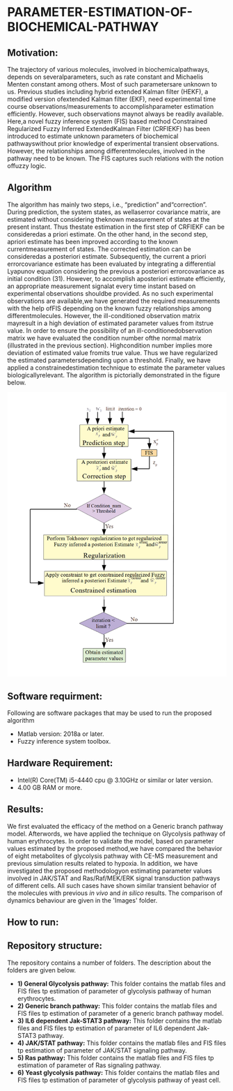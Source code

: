 # PARAMETER-ESTIMATION-OF-BIOCHEMICAL-PATHWAY

## Motivation:
The trajectory of various molecules, involved in biochemicalpathways, depends on severalparameters, such as rate constant and Michaelis Menten constant among others. Most of such parametersare unknown to us. Previous studies including hybrid extended Kalman filter (HEKF), a modified version ofextended Kalman filter (EKF), need experimental time course observations/measurements to accomplishparameter estimation efficiently. However, such observations maynot always be readily available. Here,a novel fuzzy inference system (FIS) based method Constrained Regularized Fuzzy Inferred ExtendedKalman Filter (CRFIEKF) has been introduced to estimate unknown parameters of biochemical pathwayswithout prior knowledge of experimental transient observations. However, the relationships among differentmolecules, involved in the pathway need to be known. The FIS captures such relations with the notion offuzzy logic.

## Algorithm
The algorithm has mainly two steps,  i.e.,  “prediction” and“correction”. During prediction, the system states, as wellaserror covariance matrix, are estimated without considering theknown measurement of states at the present instant. Thus thestate estimation in the first step of CRFIEKF can be consideredas a priori estimate. On the other hand, in the second step, apriori estimate has been improved according to the known currentmeasurement of states. The corrected estimation can be consideredas a posteriori estimate. Subsequently, the current a priori errorcovariance estimate has been evaluated by integrating a differential Lyapunov equation considering the previous a posteriori errorcovariance as initial condition (31). However, to accomplish aposteriori estimate efficiently, an appropriate measurement signalat every time instant based on experimental observations shouldbe provided. As no such experimental observations are available,we have generated the required measurements with the help ofFIS depending on the known fuzzy relationships among differentmolecules. However, the ill-conditioned observation matrix mayresult in a high deviation of estimated parameter values from itstrue value. In order to ensure the possibility of an ill-conditionedobservation matrix we have evaluated the condition number ofthe normal matrix (illustrated in the previous section). Highcondition number implies more deviation of estimated value fromits true value. Thus we have regularized the estimated parametersdepending upon a threshold. Finally, we have applied a constrainedestimation technique to estimate the parameter values biologicallyrelevant. The algorithm is pictorially demonstrated in the figure below. 

![](Images/CRFIEKF.png)

## Software requirment:
Following are software packages that may be used to run the proposed algorithm

 - Matlab version: 2018a or later.
 - Fuzzy inference system toolbox.
 
## Hardware Requirement:  
 - Intel(R) Core(TM) i5-4440 cpu @ 3.10GHz or similar or later version.
 - 4.00 GB RAM or more.


## Results:
We first evaluated the efficacy of the method on a Generic branch pathway model. Afterwords, we have applied the technique on Glycolysis pathway of human erythrocytes. In order to validate the model, based on parameter values estimated by the proposed method,we have compared the behavior of eight metabolites of glycolysis pathway with CE-MS measurement and previous simulation results related to hypoxia. In addition, we have investigated the proposed methodologyon estimating parameter values involved in JAK/STAT and Ras/Raf/MEK/ERK signal transduction pathways of different cells. All such cases have shown similar transient behavior of the molecules with previous *in vivo* and *in silico* results. The comparison of dynamics behaviour are given in the 'Images' folder.

## How to run: 


## Repository structure:  
The repository contains a number of folders. The description about the folders are given below. 
- **1)	General Glycolysis pathway:** This folder contains the matlab files and FIS files tp estimation of parameter of glycolysis pathway of human erythrocytes. 
- **2) Generic branch pathway:** This folder contains the matlab files and FIS files tp estimation of parameter of a generic branch pathway model.
- **3) IL6 dependent Jak-STAT3 pathway:** This folder contains the matlab files and FIS files tp estimation of parameter of IL6 dependent Jak-STAT3 pathway.
- **4)	JAK/STAT pathway:** This folder contains the matlab files and FIS files tp estimation of parameter of JAK/STAT signaling pathway.
- **5)	Ras pathway:** This folder contains the matlab files and FIS files tp estimation of parameter of Ras signaling pathway.
- **6) Yeast glycolysis pathway:** This folder contains the matlab files and FIS files tp estimation of parameter of glycolysis pathway of yeast cell.
